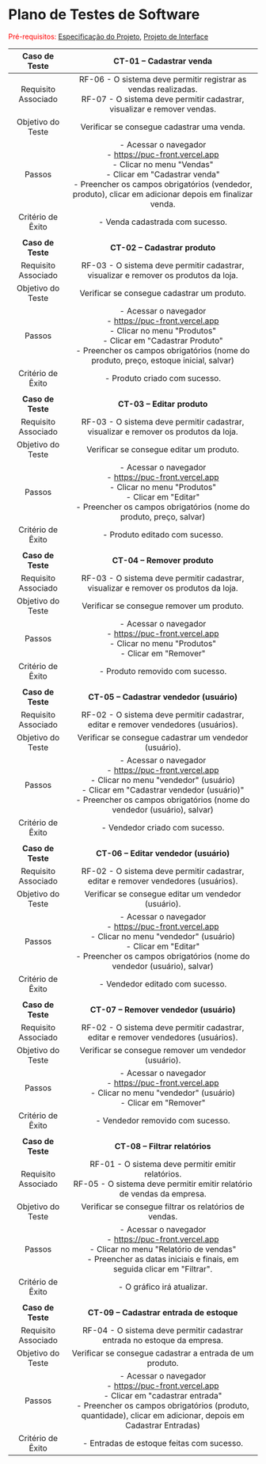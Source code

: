# Plano de Testes de Software

<span style="color:red">Pré-requisitos: <a href="2-Especificação do Projeto.md"> Especificação do Projeto</a></span>, <a href="3-Projeto de Interface.md"> Projeto de Interface</a>


| **Caso de Teste** 	| **CT-01 – Cadastrar venda** 	|
|:---:	|:---:	|
|	Requisito Associado 	| RF-06 - O sistema deve permitir registrar as vendas realizadas. <br> RF-07 - O sistema deve permitir cadastrar, visualizar e remover vendas.|
| Objetivo do Teste 	| Verificar se consegue cadastrar uma venda. |
| Passos 	| - Acessar o navegador <br> - https://puc-front.vercel.app                                                                                       <br> - Clicar no menu "Vendas"  <br> - Clicar em "Cadastrar venda" <br> - Preencher os campos obrigatórios (vendedor, produto), clicar em adicionar depois em finalizar venda. |
|Critério de Êxito | - Venda cadastrada com sucesso. |
|  	|  	| 
| **Caso de Teste** 	| **CT-02 – Cadastrar produto** 	|
|	Requisito Associado 	| RF-03 - O sistema deve permitir cadastrar, visualizar e remover os produtos da loja. |
| Objetivo do Teste 	| Verificar se consegue cadastrar um produto. |
| Passos 	| - Acessar o navegador <br> - https://puc-front.vercel.app                                                                                       <br> - Clicar no menu "Produtos"  <br> - Clicar em "Cadastrar Produto" <br> - Preencher os campos obrigatórios (nome do produto, preço, estoque inicial, salvar) |
|Critério de Êxito | - Produto criado com sucesso. |
|  	|  	|
| **Caso de Teste** 	| **CT-03 – Editar produto** 	|
|	Requisito Associado 	| RF-03 - O sistema deve permitir cadastrar, visualizar e remover os produtos da loja. |
| Objetivo do Teste 	| Verificar se consegue editar um produto. |
| Passos 	| - Acessar o navegador <br>- https://puc-front.vercel.app <br> - Clicar no menu "Produtos" <br> - Clicar em "Editar" <br> - Preencher os campos obrigatórios (nome do produto, preço, salvar) |
|Critério de Êxito | - Produto editado com sucesso. |
|  	|  	|
| **Caso de Teste** 	| **CT-04 – Remover produto** 	|
|	Requisito Associado 	| RF-03 - O sistema deve permitir cadastrar, visualizar e remover os produtos da loja. |
| Objetivo do Teste 	| Verificar se consegue remover um produto. |
| Passos 	| - Acessar o navegador <br> - https://puc-front.vercel.app <br> - Clicar no menu "Produtos" <br> - Clicar em "Remover" <br> |
|Critério de Êxito | - Produto removido com sucesso. |
|  	|  	|
| **Caso de Teste** 	| **CT-05 – Cadastrar vendedor (usuário)** 	|
|	Requisito Associado 	| RF-02 - O sistema deve permitir cadastrar, editar e remover vendedores (usuários). |
| Objetivo do Teste 	| Verificar se consegue cadastrar um vendedor (usuário). |
| Passos 	| - Acessar o navegador <br> - https://puc-front.vercel.app                                                                                       <br> - Clicar no menu "vendedor" (usuário)  <br> - Clicar em "Cadastrar vendedor (usuário)" <br> - Preencher os campos obrigatórios (nome do vendedor (usuário), salvar) |
|Critério de Êxito | - Vendedor criado com sucesso. |
|  	|  	|
| **Caso de Teste** 	| **CT-06 – Editar vendedor (usuário)** 	|
|	Requisito Associado 	| RF-02 - O sistema deve permitir cadastrar, editar e remover vendedores (usuários). |
| Objetivo do Teste 	| Verificar se consegue editar um vendedor (usuário). |
| Passos 	| - Acessar o navegador <br>- https://puc-front.vercel.app <br> - Clicar no menu "vendedor" (usuário) <br> - Clicar em "Editar" <br> - Preencher os campos obrigatórios (nome do vendedor (usuário), salvar) |
|Critério de Êxito | - Vendedor editado com sucesso. |
|  	|  	|
| **Caso de Teste** 	| **CT-07 – Remover vendedor (usuário)** 	|
|	Requisito Associado 	| RF-02 - O sistema deve permitir cadastrar, editar e remover vendedores (usuários). |
| Objetivo do Teste 	| Verificar se consegue remover um vendedor (usuário). |
| Passos 	| - Acessar o navegador <br> - https://puc-front.vercel.app <br> - Clicar no menu "vendedor" (usuário) <br> - Clicar em "Remover" <br> |
|Critério de Êxito | - Vendedor removido com sucesso. |
|  	|  	|
| **Caso de Teste** 	| **CT-08 – Filtrar relatórios** 	|
|	Requisito Associado 	| RF-01 - O sistema deve permitir emitir relatórios. <br> RF-05 - O sistema deve permitir emitir relatório de vendas da empresa. |
| Objetivo do Teste 	| Verificar se consegue filtrar os relatórios de vendas. |
| Passos 	| - Acessar o navegador <br> - https://puc-front.vercel.app <br> - Clicar no menu "Relatório de vendas" <br> - Preencher as datas iniciais e finais, em seguida clicar em "Filtrar". <br> |
|Critério de Êxito | - O gráfico irá atualizar. |
|  	|  	|
| **Caso de Teste** 	| **CT-09 – Cadastrar entrada de estoque** 	|
|	Requisito Associado 	| RF-04 - O sistema deve permitir cadastrar entrada no estoque da empresa. |
| Objetivo do Teste 	| Verificar se consegue cadastrar a entrada de um produto. |
| Passos 	| - Acessar o navegador <br> - https://puc-front.vercel.app <br> - Clicar em "cadastrar entrada" <br> - Preencher os campos obrigatórios (produto, quantidade), clicar em adicionar, depois em Cadastrar Entradas)|
|Critério de Êxito | - Entradas de estoque feitas com sucesso. |
